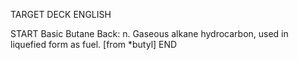 TARGET DECK
ENGLISH

START
Basic
Butane
Back: n. Gaseous alkane hydrocarbon, used in liquefied form as fuel. [from *butyl]
END
